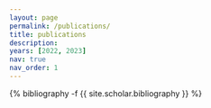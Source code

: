 ```yaml
---
layout: page
permalink: /publications/
title: publications
description: 
years: [2022, 2023]
nav: true
nav_order: 1
---
```

<!-- _pages/publications.md -->
<div class="publications">

{% bibliography -f {{ site.scholar.bibliography }} %}

</div>
